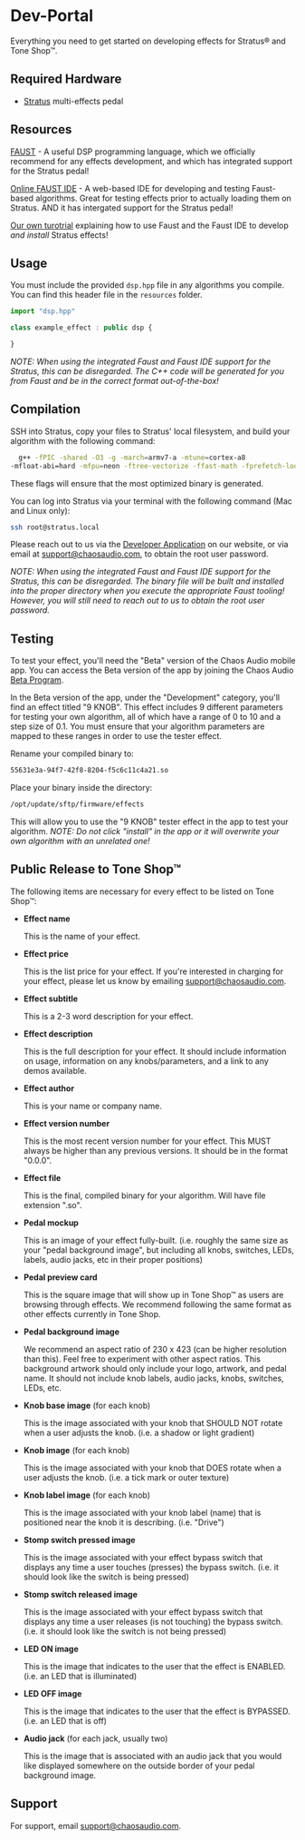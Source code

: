 # Dev-Portal
Everything you need to get started on developing effects for Stratus® and Tone Shop™.


## Required Hardware

- [Stratus](https://chaosaudio.com/products/stratus) multi-effects pedal


## Resources

[FAUST](https://faust.grame.fr/) - A useful DSP programming language, which we officially recommend for any effects development, and which has integrated support for the Stratus pedal!

[Online FAUST IDE](https://faustide.grame.fr/) - A web-based IDE for developing and testing Faust-based algorithms. Great for testing effects prior to actually loading them on Stratus. AND it has intergated support for the Stratus pedal!

[Our own turotrial](https://github.com/chaosaudio/Dev-Portal/wiki/Faust-and-the-Stratus-%E2%80%90-a-basic-tutorial) explaining how to use Faust and the Faust IDE to develop _and install_ Stratus effects!

## Usage

You must include the provided `dsp.hpp` file in any algorithms you compile. You can find this header file in the `resources` folder.

```javascript
import "dsp.hpp"

class example_effect : public dsp {

}
```

*NOTE: When using the integrated Faust and Faust IDE support for the Stratus, this can be disregarded. The C++ code will be generated for you from Faust and be in the correct format out-of-the-box!*

## Compilation

SSH into Stratus, copy your files to Stratus' local filesystem, and build your algorithm with the following command:

```bash
  g++ -fPIC -shared -O3 -g -march=armv7-a -mtune=cortex-a8 
-mfloat-abi=hard -mfpu=neon -ftree-vectorize -ffast-math -fprefetch-loop-arrays -funroll-loops -funsafe-loop-optimizations -fno-finite-math-only "EFFECT_NAME".cpp -o "EFFECT_NAME".so
```

These flags will ensure that the most optimized binary is generated.   

You can log into Stratus via your terminal with the following command (Mac and Linux only):
```bash
ssh root@stratus.local
```

Please reach out to us via the [Developer Application](https://chaosaudio.com/pages/developer-portal) on our website, or via email at support@chaosaudio.com, to obtain the root user password.

*NOTE: When using the integrated Faust and Faust IDE support for the Stratus, this can be disregarded. The binary file will be built and installed into the proper directory when you execute the appropriate Faust tooling! However, you will still need to reach out to us to obtain the root user password.*

## Testing

To test your effect, you'll need the "Beta" version of the Chaos Audio mobile app. You can access the Beta version of the app by joining the Chaos Audio [Beta Program](https://chaosaudio.com/pages/beta-program).
 
In the Beta version of the app, under the "Development" category, you'll find an effect titled "9 KNOB". This effect includes 9 different parameters for testing your own algorithm, all of which have a range of 0 to 10 and a step size of 0.1. You must ensure that your algorithm parameters are mapped to these ranges in order to use the tester effect.
 
Rename your compiled binary to:
```bash
55631e3a-94f7-42f8-8204-f5c6c11c4a21.so
```

Place your binary inside the directory:
```bash
/opt/update/sftp/firmware/effects
```

This will allow you to use the "9 KNOB" tester effect in the app to test your algorithm. 
*NOTE: Do not click "install" in the app or it will overwrite your own algorithm with an unrelated one!*
 
## Public Release to Tone Shop™

The following items are necessary for every effect to be listed on Tone Shop™:

- **Effect name**
    
    This is the name of your effect.
    
- **Effect price**
    
    This is the list price for your effect. If you're interested in charging for your effect, please let us know by emailing support@chaosaudio.com.
    
- **Effect subtitle**
    
    This is a 2-3 word description for your effect.

- **Effect description**
    
    This is the full description for your effect. It should include information on usage, information on any knobs/parameters, and a link to any demos available.
    
- **Effect author**
    
    This is your name or company name.
        
- **Effect version number**
    
    This is the most recent version number for your effect. This MUST always be higher than any previous versions. It should be in the format "0.0.0".
    
- **Effect file**
    
    This is the final, compiled binary for your algorithm. Will have file extension ".so".
    
- **Pedal mockup**
    
    This is an image of your effect fully-built. (i.e. roughly the same size as your "pedal background image", but including all knobs, switches, LEDs, labels, audio jacks, etc in their proper positions)
    
- **Pedal preview card**
    
    This is the square image that will show up in Tone Shop™ as users are browsing through effects. We recommend following the same format as other effects currently in Tone Shop.
    
- **Pedal background image**
    
    We recommend an aspect ratio of 230 x 423 (can be higher resolution than this). Feel free to experiment with other aspect ratios. This background artwork should only include your logo, artwork, and pedal name. It should not include knob labels, audio jacks, knobs, switches, LEDs, etc.
    
- **Knob base image** (for each knob)
    
    This is the image associated with your knob that SHOULD NOT rotate when a user adjusts the knob. (i.e. a shadow or light gradient)
    
- **Knob image** (for each knob)
    
    This is the image associated with your knob that DOES rotate when a user adjusts the knob. (i.e. a tick mark or outer texture)
    
- **Knob label image** (for each knob)
    
    This is the image associated with your knob label (name) that is positioned near the knob it is describing. (i.e. "Drive")
    
- **Stomp switch pressed image**
    
    This is the image associated with your effect bypass switch that displays any time a user touches (presses) the bypass switch. (i.e. it should look like the switch is being pressed)
    
- **Stomp switch released image**
    
    This is the image associated with your effect bypass switch that displays any time a user releases (is not touching) the bypass switch. (i.e. it should look like the switch is not being pressed)
    
- **LED ON image**
    
    This is the image that indicates to the user that the effect is ENABLED. (i.e. an LED that is illuminated)
    
- **LED OFF image**
    
    This is the image that indicates to the user that the effect is BYPASSED. (i.e. an LED that is off)
    
- **Audio jack** (for each jack, usually two)
    
    This is the image that is associated with an audio jack that you would like displayed somewhere on the outside border of your pedal background image.

## Support

For support, email support@chaosaudio.com.

